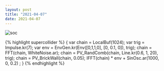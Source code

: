 ```yaml
---
layout: post
title: "2021-04-07"
date: 2021-04-07
---
```

![soc](assets/images/210407_01.scd.wav_spectrogram.png)

{% highlight supercollider %}
{
	var chain = LocalBuf(1024);
	var trig = Impulse.kr(7);
	var env = EnvGen.kr(Env([0,1,1,0], [0, 0.1, 0]), trig);
	chain = FFT(chain, WhiteNoise.ar);
	chain = PV_RandComb(chain, Line.kr(0.6, 1, 20), trig);
	chain = PV_BrickWall(chain, 0.05);
	IFFT(chain) * env + SinOsc.ar(1000, 0, 0.2) ;
}
{% endhighlight %}
